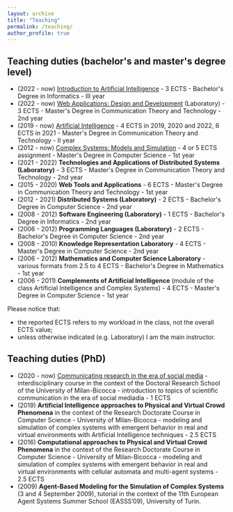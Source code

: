 ```yaml
---
layout: archive
title: "Teaching"
permalink: /teaching/
author_profile: true
---
```


## Teaching duties (bachelor's and master's degree level)
- (2022 - now) [Introduction to Artificial Intelligence](https://elearning.unimib.it/course/info.php?id=49465#en) - 3 ECTS - Bachelor's Degree in Informatics - III year
- (2022 - now) [Web Applications: Design and Development](https://elearning.unimib.it/course/info.php?id=51512#en) (Laboratory) - 3 ECTS - Master's Degree in Communication Theory and Technology - 2nd year
- (2019 - now) [Artificial Intelligence](https://elearning.unimib.it/course/info.php?id=51520#en) - 4 ECTS in 2019, 2020 and 2022, 6 ECTS in 2021 - Master's Degree in Communication Theory and Technology - II year
- (2012 - now) [Complex Systems: Models and Simulation](https://elearning.unimib.it/course/info.php?id=51465#en) - 4 or 5 ECTS assignment - Master's Degree in Computer Science - 1st year
- (2021 - 2022) __Technologies and Applications of Distributed Systems (Laboratory)__ - 3 ECTS - Master's Degree in Communication Theory and Technology - 2nd year
- (2015 - 2020) __Web Tools and Applications__ - 6 ECTS - Master's Degree in Communication Theory and Technology - 1st year
- (2012 - 2021) __Distributed Systems (Laboratory)__ - 2 ECTS - Bachelor's Degree in Computer Science - 2nd year
- (2008 - 2012) __Software Engineering (Laboratory)__ - 1 ECTS - Bachelor's Degree in Informatics - 2nd year
- (2006 - 2012) __Programming Languages (Laboratory)__ - 2 ECTS - Bachelor's Degree in Computer Science - 2nd year
- (2008 - 2010) __Knowledge Representation Laboratory__ - 4 ECTS - Master's Degree in Computer Science - 2nd year
- (2006 - 2012) __Mathematics and Computer Science Laboratory__ - various formats from 2.5 to 4 ECTS - Bachelor's Degree in Mathematics - 1st year
- (2006 - 2011) __Complements of Artificial Intelligence__ (module of the class Artificial Intelligence and Complex Systems) - 4 ECTS - Master's Degree in Computer Science - 1st year

Please notice that:
- the reported ECTS refers to my workload in the class, not the overall ECTS value;
- unless otherwise indicated (e.g. Laboratory) I am the main instructor.

## Teaching duties (PhD)
- (2020 - now) [Communicating research in the era of social media](https://elearning.unimib.it/course/info.php?id=52835#en) - interdisciplinary course in the context of the Doctoral Research School of the University of Milan-Bicocca - introduction to topics of scientific communication in the era of social mediadia - 1 ECTS
- (2019) __Artificial Intelligence approaches to Physical and Virtual Crowd Phenomena__ in the context of the Research Doctorate Course in Computer Science - University of Milan-Bicocca - modeling and simulation of complex systems with emergent behavior in real and virtual environments with Artificial Intelligence techniques - 2.5 ECTS
- (2016) __Computational approaches to Physical and Virtual Crowd Phenomena__ in the context of the Research Doctorate Course in Computer Science - University of Milan-Bicocca - modeling and simulation of complex systems with emergent behavior in real and virtual environments with cellular automata and multi-agent systems - 2.5 ECTS
- (2009) __Agent-Based Modeling for the Simulation of Complex Systems__ (3 and 4 September 2009), tutorial in the context of the 11th European Agent Systems Summer School (EASSS’09), University of Turin.